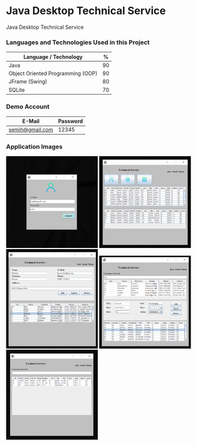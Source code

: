 # Java Desktop Technical Service
Java Desktop Technical Service

### Languages and Technologies Used in this Project
Language / Technology  | %
------------- | -------------
Java  | 90
Object Oriented Programming (OOP)  | 90
JFrame (Swing)  | 80
SQLite  | 70 

### Demo Account
E-Mail  | Password
------------- | -------------
semih@gmail.com  | 12345

### Application Images

  <img src=https://github.com/Semihtumay/java-desktop-technical-service/blob/main/images/Login%20.PNG width="250" alt="accessibility text">
  
  <img src=https://github.com/Semihtumay/java-desktop-technical-service/blob/main/images/Dashboard%20.PNG width="250" title="hover text">
  
  <img src=https://github.com/Semihtumay/java-desktop-technical-service/blob/main/images/AddUser%20.PNG width="250" title="hover text">
  
  <img src=https://github.com/Semihtumay/java-desktop-technical-service/blob/main/images/Service.PNG width="250" title="hover text">
 
  <img src=https://github.com/Semihtumay/java-desktop-technical-service/blob/main/images/Archive%20.PNG width="250" title="hover text">

